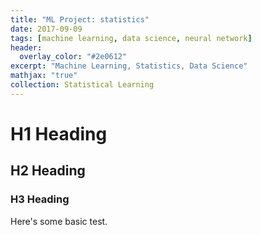 ```yaml
---
title: "ML Project: statistics"
date: 2017-09-09
tags: [machine learning, data science, neural network]
header:
  overlay_color: "#2e0612"
excerpt: "Machine Learning, Statistics, Data Science"
mathjax: "true"
collection: Statistical Learning
---
```


# H1 Heading

## H2 Heading

### H3 Heading

Here's some basic test.